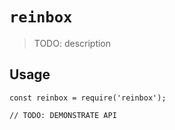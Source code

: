 # `reinbox`

> TODO: description

## Usage

```
const reinbox = require('reinbox');

// TODO: DEMONSTRATE API
```
